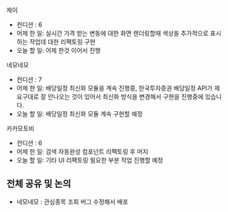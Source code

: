 
제이
- 컨디션 : 6
- 어제 한 일: 실시간 가격 받는 변동에 대한 화면 렌더링할때 색상을 추가적으로 표시하는 작업데 대한 리팩토링 구현 
- 오늘 할 일: 어제 한것 이어서 진행

네모네모
- 컨디션 : 7
- 어제 한 일: 배당일정 최신화 모듈을 계속 진행중, 한국투자증권 배당일정 API가 제 요구대로 잘 안나오는 것이 있어서 최신화 방식을 변경해서 구현을 진행중에 있습니다.
- 오늘 할 일: 배당일정 최신화 모듈 계속 구현할 예정

카카모토비
- 컨디션 : 6
- 어제 한 일: 검색 자동완성 컴포넌트 리팩토링 후 머지 
- 오늘 할 일: 기타 UI 리팩토링 필요한 부분 작업 진행할 예정

## 전체 공유 및 논의
- 네모네모 : 관심종목 조회 버그 수정해서 배포